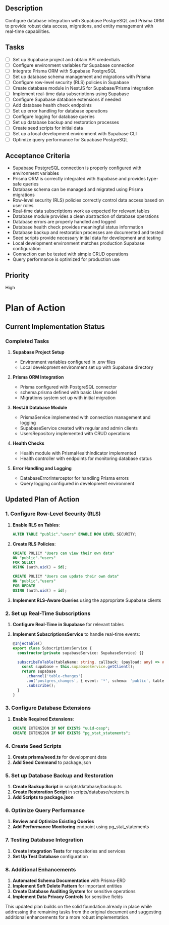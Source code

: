 ## Description

Configure database integration with Supabase PostgreSQL and Prisma ORM to provide robust data access, migrations, and entity management with real-time capabilities.

## Tasks

- [ ] Set up Supabase project and obtain API credentials
- [ ] Configure environment variables for Supabase connection
- [ ] Integrate Prisma ORM with Supabase PostgreSQL
- [ ] Set up database schema management and migrations with Prisma
- [ ] Configure row-level security (RLS) policies in Supabase
- [ ] Create database module in NestJS for Supabase/Prisma integration
- [ ] Implement real-time data subscriptions using Supabase
- [ ] Configure Supabase database extensions if needed
- [ ] Add database health check endpoints
- [ ] Set up error handling for database operations
- [ ] Configure logging for database queries
- [ ] Set up database backup and restoration processes
- [ ] Create seed scripts for initial data
- [ ] Set up a local development environment with Supabase CLI
- [ ] Optimize query performance for Supabase PostgreSQL

## Acceptance Criteria

- Supabase PostgreSQL connection is properly configured with environment variables
- Prisma ORM is correctly integrated with Supabase and provides type-safe queries
- Database schema can be managed and migrated using Prisma migrations
- Row-level security (RLS) policies correctly control data access based on user roles
- Real-time data subscriptions work as expected for relevant tables
- Database module provides a clean abstraction of database operations
- Database errors are properly handled and logged
- Database health check provides meaningful status information
- Database backup and restoration processes are documented and tested
- Seed scripts provide necessary initial data for development and testing
- Local development environment matches production Supabase configuration
- Connection can be tested with simple CRUD operations
- Query performance is optimized for production use

## Priority

High

# Plan of Action

## Current Implementation Status

### Completed Tasks

1. **Supabase Project Setup**

   - Environment variables configured in .env files
   - Local development environment set up with Supabase directory

2. **Prisma ORM Integration**

   - Prisma configured with PostgreSQL connector
   - schema.prisma defined with basic User model
   - Migrations system set up with initial migration

3. **NestJS Database Module**

   - PrismaService implemented with connection management and logging
   - SupabaseService created with regular and admin clients
   - UsersRepository implemented with CRUD operations

4. **Health Checks**

   - Health module with PrismaHealthIndicator implemented
   - Health controller with endpoints for monitoring database status

5. **Error Handling and Logging**
   - DatabaseErrorInterceptor for handling Prisma errors
   - Query logging configured in development environment

## Updated Plan of Action

### 1. Configure Row-Level Security (RLS)

1. **Enable RLS on Tables**:

   ```sql
   ALTER TABLE "public"."users" ENABLE ROW LEVEL SECURITY;
   ```

2. **Create RLS Policies**:

   ```sql
   CREATE POLICY "Users can view their own data"
   ON "public"."users"
   FOR SELECT
   USING (auth.uid() = id);

   CREATE POLICY "Users can update their own data"
   ON "public"."users"
   FOR UPDATE
   USING (auth.uid() = id);
   ```

3. **Implement RLS-Aware Queries** using the appropriate Supabase clients

### 2. Set up Real-Time Subscriptions

1. **Configure Real-Time in Supabase** for relevant tables
2. **Implement SubscriptionsService** to handle real-time events:

   ```typescript
   @Injectable()
   export class SubscriptionsService {
     constructor(private supabaseService: SupabaseService) {}

     subscribeToTable(tableName: string, callback: (payload: any) => void) {
       const supabase = this.supabaseService.getClient();
       return supabase
         .channel('table-changes')
         .on('postgres_changes', { event: '*', schema: 'public', table: tableName }, callback)
         .subscribe();
     }
   }
   ```

### 3. Configure Database Extensions

1. **Enable Required Extensions**:
   ```sql
   CREATE EXTENSION IF NOT EXISTS "uuid-ossp";
   CREATE EXTENSION IF NOT EXISTS "pg_stat_statements";
   ```

### 4. Create Seed Scripts

1. **Create prisma/seed.ts** for development data
2. **Add Seed Command** to package.json

### 5. Set up Database Backup and Restoration

1. **Create Backup Script** in scripts/database/backup.ts
2. **Create Restoration Script** in scripts/database/restore.ts
3. **Add Scripts to package.json**

### 6. Optimize Query Performance

1. **Review and Optimize Existing Queries**
2. **Add Performance Monitoring** endpoint using pg_stat_statements

### 7. Testing Database Integration

1. **Create Integration Tests** for repositories and services
2. **Set Up Test Database** configuration

### 8. Additional Enhancements

1. **Automated Schema Documentation** with Prisma-ERD
2. **Implement Soft Delete Pattern** for important entities
3. **Create Database Auditing System** for sensitive operations
4. **Implement Data Privacy Controls** for sensitive fields

This updated plan builds on the solid foundation already in place while addressing the remaining tasks from the original document and suggesting additional enhancements for a more robust implementation.
